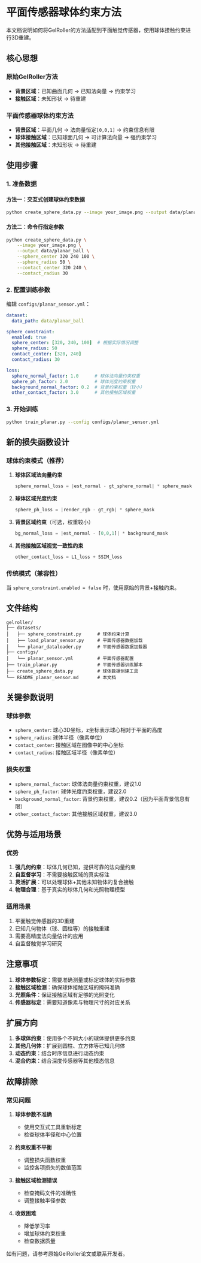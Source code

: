 # 平面传感器球体约束方法

本文档说明如何将GelRoller的方法适配到平面触觉传感器，使用球体接触约束进行3D重建。

## 核心思想

### 原始GelRoller方法
- **背景区域**：已知曲面几何 → 已知法向量 → 约束学习
- **接触区域**：未知形状 → 待重建

### 平面传感器球体约束方法  
- **背景区域**：平面几何 → 法向量恒定`[0,0,1]` → 约束信息有限
- **球体接触区域**：已知球面几何 → 可计算法向量 → 强约束学习
- **其他接触区域**：未知形状 → 待重建

## 使用步骤

### 1. 准备数据

#### 方法一：交互式创建球体约束数据
```bash
python create_sphere_data.py --image your_image.png --output data/planar_ball --interactive
```

#### 方法二：命令行指定参数
```bash
python create_sphere_data.py \
    --image your_image.png \
    --output data/planar_ball \
    --sphere_center 320 240 100 \
    --sphere_radius 50 \
    --contact_center 320 240 \
    --contact_radius 30
```

### 2. 配置训练参数

编辑 `configs/planar_sensor.yml`：

```yaml
dataset:
  data_path: data/planar_ball

sphere_constraint:
  enabled: true
  sphere_center: [320, 240, 100]  # 根据实际情况调整
  sphere_radius: 50
  contact_center: [320, 240]
  contact_radius: 30

loss:
  sphere_normal_factor: 1.0      # 球体法向量约束权重
  sphere_ph_factor: 2.0          # 球体光度约束权重  
  background_normal_factor: 0.2  # 背景约束权重（较小）
  other_contact_factor: 3.0      # 其他接触区域权重
```

### 3. 开始训练

```bash
python train_planar.py --config configs/planar_sensor.yml
```

## 新的损失函数设计

### 球体约束模式（推荐）

1. **球体区域法向量约束**
   ```python
   sphere_normal_loss = |est_normal - gt_sphere_normal| * sphere_mask
   ```

2. **球体区域光度约束**
   ```python
   sphere_ph_loss = |render_rgb - gt_rgb| * sphere_mask
   ```

3. **背景区域约束**（可选，权重较小）
   ```python
   bg_normal_loss = |est_normal - [0,0,1]| * background_mask
   ```

4. **其他接触区域视觉一致性约束**
   ```python
   other_contact_loss = L1_loss + SSIM_loss
   ```

### 传统模式（兼容性）

当 `sphere_constraint.enabled = false` 时，使用原始的背景+接触约束。

## 文件结构

```
gelroller/
├── datasets/
│   ├── sphere_constraint.py      # 球体约束计算
│   ├── load_planar_sensor.py     # 平面传感器数据加载
│   └── planar_dataloader.py      # 平面传感器数据加载器
├── configs/
│   └── planar_sensor.yml         # 平面传感器配置
├── train_planar.py               # 平面传感器训练脚本
├── create_sphere_data.py         # 球体数据创建工具
└── README_planar_sensor.md       # 本文档
```

## 关键参数说明

### 球体参数
- `sphere_center`: 球心3D坐标，z坐标表示球心相对于平面的高度
- `sphere_radius`: 球体半径（像素单位）
- `contact_center`: 接触区域在图像中的中心坐标
- `contact_radius`: 接触区域半径（像素单位）

### 损失权重
- `sphere_normal_factor`: 球体法向量约束权重，建议1.0
- `sphere_ph_factor`: 球体光度约束权重，建议2.0
- `background_normal_factor`: 背景约束权重，建议0.2（因为平面背景信息有限）
- `other_contact_factor`: 其他接触区域权重，建议3.0

## 优势与适用场景

### 优势
1. **强几何约束**：球体几何已知，提供可靠的法向量约束
2. **自监督学习**：不需要接触区域的真实标注
3. **灵活扩展**：可以处理球体+其他未知物体的复合接触
4. **物理合理**：基于真实的球体几何和光照物理模型

### 适用场景
1. 平面触觉传感器的3D重建
2. 已知几何物体（球、圆柱等）的接触重建
3. 需要高精度法向量估计的应用
4. 自监督触觉学习研究

## 注意事项

1. **球体参数标定**：需要准确测量或标定球体的实际参数
2. **接触区域检测**：确保球体接触区域的掩码准确
3. **光照条件**：保证接触区域有足够的光照变化
4. **传感器标定**：需要知道像素与物理尺寸的对应关系

## 扩展方向

1. **多球体约束**：使用多个不同大小的球体提供更多约束
2. **其他几何体**：扩展到圆柱、立方体等已知几何体
3. **动态约束**：结合时序信息进行动态约束
4. **混合约束**：结合深度传感器等其他模态信息

## 故障排除

### 常见问题

1. **球体参数不准确**
   - 使用交互式工具重新标定
   - 检查球体半径和中心位置

2. **约束权重不平衡**
   - 调整损失函数权重
   - 监控各项损失的数值范围

3. **接触区域检测错误**
   - 检查掩码文件的准确性
   - 调整接触半径参数

4. **收敛困难**
   - 降低学习率
   - 增加球体约束权重
   - 检查数据质量

如有问题，请参考原始GelRoller论文或联系开发者。

